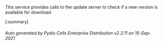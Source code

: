 






This service provides calls to the update server to check if a new version is available for download.

[:summary]

###### Auto generated by Pydio Cells Enterprise Distribution v2.2.11 on 15-Sep-2021
